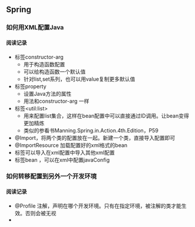 ## Spring





### 如何用XML配置Java

#### 阅读记录

- 标签constructor-arg 
  - 用于构造函数配置
  - 可以给构造函数一个默认值
  - 针对list,set系列，也可以用value复制更多默认值
- 标签property 
  - 设置Java方法的属性
  - 用法和constructor-arg 一样
- 标签\<util:list\>
  -  用来配置list集合，这样在bean配置中可以直接通过ID调用。让bean变得更加精炼
  - 类似的参看书Manning.Spring.in.Action.4th.Edition，P59
- @Import，将两个类的配置放在一起。新建一个类，直接导入配置即可
- @ImportResource 加载配置好的xml格式的bean
- 标签<import >可以导入在xml配置中导入其他xml配置
- 标签bean ，可以在xml中配置javaConfig





### 如何转移配置到另外一个开发环境

#### 阅读记录

- @Profile 注解，声明在哪个开发环境。只有在指定环境，被注解的类才能生效。否则会被无视
- 